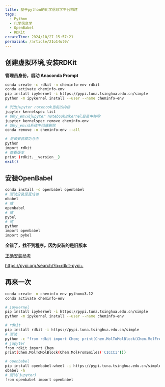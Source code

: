 ```yaml
---
title: 基于python的化学信息学平台构建
tags:
  - Python
  - 化学信息学
  - OpenBabel
  - RDKit
createTime: 2024/10/27 15:57:21
permalink: /article/21o14ut0/
---
```

## 创建虚拟环境,安装RDKit

**管理员身份，启动 Anaconda Prompt**

```bash
conda create -c rdkit -n cheminfo-env rdkit
conda activate cheminfo-env
pip install ipykernel -i https://pypi.tuna.tsinghua.edu.cn/simple
python -m ipykernel install --user --name cheminfo-env

# 列出jupyter notebook当前的内核
jupyter kernelspec list
# 将my_env从jupyter notebook的kernel目录中移除
jupyter kernelspec remove cheminfo-env
# 将my_env从系统中彻底删除
conda remove -n cheminfo-env --all

# 测试安装成功与否
python
import rdkit
# 查看版本
print (rdkit.__version__)
exit()
```

## 安装OpenBabel

```bash
conda install -c openbabel openbabel
# 测试安装是否成功
obabel
# 或
openbabel
# 或
pybel
# 或
python
import openbabel
import pybel
```

**全错了，找不到程序。因为安装的是旧版本**

[正确安装参考](https://blog.csdn.net/DJJ5210/article/details/134279936?spm=1001.2101.3001.6650.3&utm_medium=distribute.pc_relevant.none-task-blog-2%7Edefault%7Ebaidujs_utm_term%7ECtr-3-134279936-blog-88086905.235%5Ev43%5Epc_blog_bottom_relevance_base2&depth_1-utm_source=distribute.pc_relevant.none-task-blog-2%7Edefault%7Ebaidujs_utm_term%7ECtr-3-134279936-blog-88086905.235%5Ev43%5Epc_blog_bottom_relevance_base2&utm_relevant_index=5)

<https://pypi.org/search/?q=rdkit-pypi+>

## **再来一次**

```bash
conda create -n cheminfo-env python=3.12
conda activate cheminfo-env

# ipykernel
pip install ipykernel -i https://pypi.tuna.tsinghua.edu.cn/simple
python -m ipykernel install --user --name cheminfo-env

# rdkit
pip install rdkit -i https://pypi.tuna.tsinghua.edu.cn/simple
# 测试
python -c "from rdkit import Chem; print(Chem.MolToMolBlock(Chem.MolFromSmiles('C1CCC1')))"
# jupyter
from rdkit import Chem
print(Chem.MolToMolBlock(Chem.MolFromSmiles('C1CCC1')))

# openbabel
pip install openbabel-wheel -i https://pypi.tuna.tsinghua.edu.cn/simple
obabel -h
# 测试(jupyter)
from openbabel import openbabel

```
